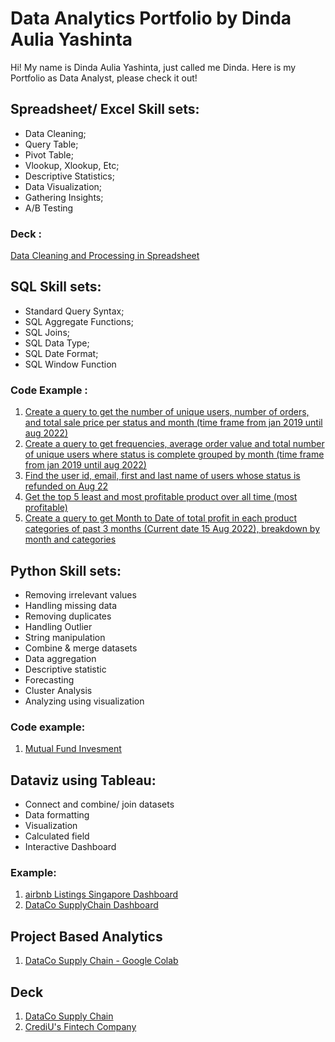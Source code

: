 # Data Analytics Portfolio by Dinda Aulia Yashinta
Hi! My name is Dinda Aulia Yashinta, just called me Dinda.
Here is my Portfolio as Data Analyst, please check it out!

## Spreadsheet/ Excel Skill sets:
* Data Cleaning;
* Query Table;
* Pivot Table;
* Vlookup, Xlookup, Etc;
* Descriptive Statistics;
* Data Visualization;
* Gathering Insights;
* A/B Testing

### Deck :
[Data Cleaning and Processing in Spreadsheet](https://docs.google.com/presentation/d/1wREjp6u8p9BWMONM1zPfqKTa19-OwKKfgEgs4OKKKt8/edit?usp=share_link)

## SQL Skill sets:
* Standard Query Syntax;  
* SQL Aggregate Functions; 
* SQL Joins; 
* SQL Data Type; 
* SQL Date Format; 
* SQL Window Function

### Code Example :
1. [Create a query to get the number of unique users, number of orders, and total sale price per status and month (time frame from jan 2019 until aug 2022)](https://console.cloud.google.com/bigquery?sq=1062060070243:b0f5c66f4caf4fa7a688600e0114e0cd)
2. [Create a query to get frequencies, average order value and total number of unique users where status is complete grouped by month (time frame from jan 2019 until aug 2022)](https://console.cloud.google.com/bigquery?sq=1062060070243:54d1bf9b603d476587eb912aa72eeebc)
3. [Find the user id, email, first and last name of  users whose status is refunded on Aug 22](https://console.cloud.google.com/bigquery?sq=1062060070243:e330a69a5a19451caaa61477060c0e3e)
4. [Get the top 5 least and most profitable product over all time (most profitable)](https://console.cloud.google.com/bigquery?sq=1062060070243:17325ccdf18647328905fa45009fe824)
5. [Create a query to get Month to Date of total profit in each product categories of past 3 months (Current date 15 Aug 2022), breakdown by month and categories](https://console.cloud.google.com/bigquery?sq=1062060070243:a6ce557f736c422fbbfeec0be2c75375)


## Python Skill sets:
* Removing irrelevant values
* Handling missing data
* Removing duplicates
* Handling Outlier
* String manipulation
* Combine & merge datasets
* Data aggregation
* Descriptive statistic
* Forecasting
* Cluster Analysis
* Analyzing using visualization


### Code example:
1. [Mutual Fund Invesment](https://colab.research.google.com/drive/1BQ3y1_s0EwSArmE89-9qmm-vti8SUJLV?usp=share_link)

## Dataviz using Tableau:
* Connect and combine/ join datasets
* Data formatting
* Visualization
* Calculated field
* Interactive Dashboard

### Example:
1. [airbnb Listings Singapore Dashboard](https://public.tableau.com/views/IntermediateAssigmentofDataVisualizationW10W11-Milestone2/Dashboard1?:language=en-US&publish=yes&:display_count=n&:origin=viz_share_link)
2. [DataCo SupplyChain Dashboard](https://public.tableau.com/app/profile/andina.pratiwi/viz/GFPDashboardFinal/Dashboard2?publish=yes)


## Project Based Analytics
1. [DataCo Supply Chain - Google Colab](https://colab.research.google.com/drive/1inR4ggwnCpMW1cdH6NhDsV-YLd9swi0K?usp=sharing)
## Deck
1. [DataCo Supply Chain](https://docs.google.com/presentation/d/11b3gT3jXhu5a0bL-NV-472JaUpakQSXv/edit?usp=drive_link&ouid=111928208020428104365&rtpof=true&sd=true)
2. [CrediU's Fintech Company](https://docs.google.com/presentation/d/1Ng0ImgCoUVKvWUTKwXOFZfE-5Fx5IHvb/edit?usp=drive_link&ouid=111928208020428104365&rtpof=true&sd=true)
